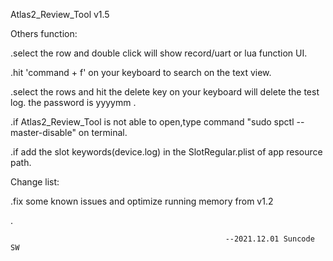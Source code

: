 Atlas2_Review_Tool v1.5

Others function: 

.select the row  and double click will show record/uart or lua function UI.

.hit 'command + f' on your keyboard to search on the text view.

.select the rows and hit the delete key on your keyboard will delete the test log. the password is yyyymm .

.if Atlas2_Review_Tool is not able to open,type command "sudo spctl --master-disable" on terminal.

.if add the slot keywords(device.log) in the SlotRegular.plist of app resource path.


Change list:

.fix some known issues and optimize running memory from v1.2

.



                                                    --2021.12.01 Suncode SW
